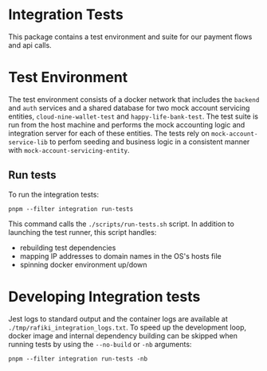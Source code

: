 # Integration Tests

This package contains a test environment and suite for our payment flows and api calls.

# Test Environment

The test environment consists of a docker network that includes the `backend` and `auth` services and a shared database for two mock account servicing entities, `cloud-nine-wallet-test` and `happy-life-bank-test`. The test suite is run from the host machine and performs the mock accounting logic and integration server for each of these entities. The tests rely on `mock-account-service-lib` to perfom seeding and business logic in a consistent manner with `mock-account-servicing-entity`.

## Run tests

To run the integration tests:

    pnpm --filter integration run-tests

This command calls the `./scripts/run-tests.sh` script. In addition to launching the test runner, this script handles:

- rebuilding test dependencies
- mapping IP addresses to domain names in the OS's hosts file
- spinning docker environment up/down

# Developing Integration tests

Jest logs to standard output and the container logs are available at `./tmp/rafiki_integration_logs.txt`. To speed up the development loop, docker image and internal dependency building can be skipped when running tests by using the `--no-build` or `-nb` arguments:

    pnpm --filter integration run-tests -nb
